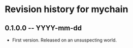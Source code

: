 # Revision history for mychain

## 0.1.0.0 -- YYYY-mm-dd

* First version. Released on an unsuspecting world.
